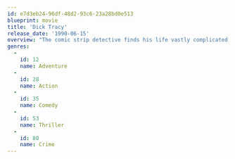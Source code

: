 ```yaml
---
id: e7d3eb24-96df-48d2-93c6-23a28bd0e513
blueprint: movie
title: 'Dick Tracy'
release_date: '1990-06-15'
overview: "The comic strip detective finds his life vastly complicated when Breathless Mahoney makes advances towards him while he is trying to battle Big Boy Caprice's united mob,"
genres:
  -
    id: 12
    name: Adventure
  -
    id: 28
    name: Action
  -
    id: 35
    name: Comedy
  -
    id: 53
    name: Thriller
  -
    id: 80
    name: Crime
---
```


